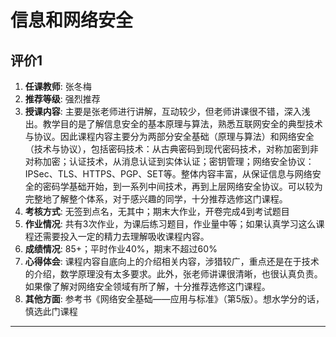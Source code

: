 # 信息和网络安全

## 评价1

1. **任课教师**: 张冬梅
2. **推荐等级**: 强烈推荐
3. **授课内容**: 主要是张老师进行讲解，互动较少，但老师讲课很不错，深入浅出。教学目的是了解信息安全的基本原理与算法，熟悉互联网安全的典型技术与协议。因此课程内容主要分为两部分安全基础（原理与算法）和网络安全（技术与协议），包括密码技术：从古典密码到现代密码技术，对称加密到非对称加密；认证技术，从消息认证到实体认证；密钥管理；网络安全协议：IPSec、TLS、HTTPS、PGP、SET等。整体内容丰富，从保证信息与网络安全的密码学基础开始，到一系列中间技术，再到上层网络安全协议。可以较为完整地了解整个体系，对于感兴趣的同学，十分推荐选修这门课程。
4. **考核方式**: 无签到点名，无其中；期末大作业，开卷完成4到考试题目
5. **作业情况**: 共有3次作业，为课后练习题目，作业量中等；如果认真学习这么课程还需要投入一定的精力去理解吸收课程内容。
6. **成绩情况**: 85+；平时作业40%，期末不超过60%
7. **心得体会**: 课程内容自底向上的介绍相关内容，涉猎较广，重点还是在于技术的介绍，数学原理没有太多要求。此外，张老师讲课很清晰，也很认真负责。如果像了解对网络安全领域有所了解，十分推荐选修这门课程。
8. **其他方面**: 参考书《网络安全基础——应用与标准》（第5版）。想水学分的话，慎选此门课程

---